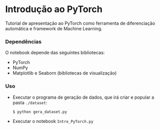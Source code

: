 # Introdução ao PyTorch

Tutorial de apresentação ao PyTorch como ferramenta de diferenciação automática e framework de Machine Learning.

### Dependências

O notebook depende das seguintes bibliotecas:

 - PyTorch
 - NumPy
 - Matplotlib e Seaborn (bibliotecas de visualização)
 
### Uso

 - Executar o programa de geração de dados, que irá criar e popular a pasta `./dataset`:
 
    `$ python gera_dataset.py`
    
 - Executar o notebook `Intro_PyTorch.py`